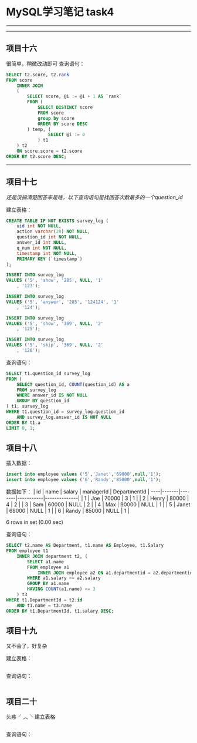 # MySQL学习笔记 task4
---
---
## 项目十六


很简单，稍微改动即可
查询语句：
```sql
SELECT t2.score, t2.rank
FROM score
	INNER JOIN 
	(
		SELECT score, @i := @i + 1 AS `rank`
		FROM (
			SELECT DISTINCT score
			FROM score
            group by score
			ORDER BY score DESC
		) temp, (
				SELECT @i := 0
			) t1
	) t2
	ON score.score = t2.score
ORDER BY t2.score DESC;
```


---

## 项目十七

_还是没搞清楚回答率是啥，以下查询语句是找回答次数最多的一个question\_id_


建立表格：

```sql
CREATE TABLE IF NOT EXISTS survey_log (
	uid int NOT NULL,
	action varchar(20) NOT NULL,
	question_id int NOT NULL,
	answer_id int NULL,
	q_num int NOT NULL,
	timestamp int NOT NULL,
	PRIMARY KEY (`timestamp`)
);

INSERT INTO survey_log
VALUES ('5', 'show', '285', NULL, '1'
	, '123');

INSERT INTO survey_log
VALUES ('5', 'answer', '285', '124124', '1'
	, '124');

INSERT INTO survey_log
VALUES ('5', 'show', '369', NULL, '2'
	, '125');

INSERT INTO survey_log
VALUES ('5', 'skip', '369', NULL, '2'
	, '126');

```
查询语句：

```sql
SELECT t1.question_id survey_log
FROM (
	SELECT question_id, COUNT(question_id) AS a
	FROM survey_log
	WHERE answer_id IS NOT NULL
	GROUP BY question_id
) t1, survey_log
WHERE t1.question_id = survey_log.question_id
	AND survey_log.answer_id IS NOT NULL
ORDER BY t1.a
LIMIT 0, 1;

```

## 项目十八

插入数据：

```sql
insert into employee values ('5','Janet','69000',null,'1');
insert into employee values ('6','Randy','85000',null,'1');

```
数据如下：
| id | name  | salary | managerId | DepartmentId |
----|-------|--------|-----------|--------------|
|  1 | Joe   |  70000 |         3 |            1 |
|  2 | Henry |  80000 |         4 |            2 |
|  3 | Sam   |  60000 |      NULL |            2 |
|  4 | Max   |  90000 |      NULL |            1 |
|  5 | Janet |  69000 |      NULL |            1 |
|  6 | Randy |  85000 |      NULL |            1 |

6 rows in set (0.00 sec)


查询语句：
```sql
SELECT t2.name AS Department, t1.name AS Employee, t1.Salary
FROM employee t1
	INNER JOIN department t2, (
		SELECT a1.name
		FROM employee a1
			INNER JOIN employee a2 ON a1.departmentid = a2.departmentid
		WHERE a1.salary <= a2.salary
		GROUP BY a1.name
		HAVING COUNT(a1.name) <= 3
	) t3
WHERE t1.DepartmentId = t2.id
	AND t1.name = t3.name
ORDER BY t1.DepartmentId, t1.salary DESC;
```


## 项目十九
又不会了，好复杂

建立表格：

```sql


```
查询语句：

```sql

```

## 项目二十

头疼
╯︿╰
建立表格

```sql


```
查询语句：

```sql

```




























